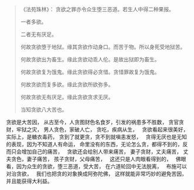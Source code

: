 > 《法苑珠林》：
> 贪欲之罪亦令众生堕三恶道。若生人中得二种果报。
> 
> 一者多欲。
> 
> 二者无有厌足。
> 
> 何故贪欲堕于地狱。缘其贪欲作动身口。而苦于物。所以身死受地狱苦。
> 
> 何故贪欲出为畜生。缘此贪欲动乖人伦。是故出狱即为畜生。
> 
> 何故贪欲复为饿鬼。缘此贪欲得必贪惜。贪惜罪故复为饿鬼。
> 
> 何故贪欲而复多欲。缘此贪欲所欲弥多。
> 
> 何故贪欲无有厌足。缘此贪欲贪求无厌。
> 
> 当知贪欲八大苦也。

贪欲是大苦因，
从古至今，人贪图财色名食岁，引发的祸患多不胜数，
贪官贪财，牢狱之灾，
男人贪色，家破人亡，
贪吃，疾病从生，
&nbsp;
贪欲看起来很美好，实际上，是糖衣毒药，
贪到了就更贪，贪不到就嗔恚发怒，
&nbsp;
贪得无厌也是无知的表现，因为不知道人有命运，
命里没有的东西，无论怎么贪，都得不到的，反而只会增加自己的痛苦，
&nbsp;
贪欲还会给别人带来痛苦，
妻子贪财，丈夫痛苦，
丈夫贪色，妻子痛苦，
孩子贪财，父母痛苦，
&nbsp;
这还只是人肉眼看得到的，
&nbsp;
佛眼看，因为众生的贪欲，堕三恶道，受大苦，
在六道轮回中无法脱离，
&nbsp;
布施可以对治贪欲，
&nbsp;
我们也把贪的对象换成阿弥陀佛，
这样就能非常巧妙的避免苦因，并且能获得大利益。




